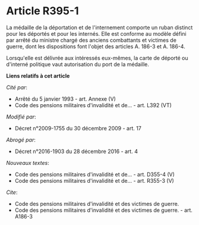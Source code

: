 # Article R395-1

La médaille de la déportation et de l'internement comporte un ruban distinct pour les déportés et pour les internés. Elle est
conforme au modèle défini par arrêté du       ministre chargé des anciens combattants et victimes de guerre, dont les
dispositions font l'objet des articles A. 186-3 et A. 186-4. 

Lorsqu'elle est délivrée aux intéressés eux-mêmes, la carte de déporté ou d'interné politique vaut autorisation du port de la
médaille.

**Liens relatifs à cet article**

_Cité par_:

  - Arrêté du 5 janvier 1993 - art. Annexe (V)
  - Code des pensions militaires d'invalidité et de... - art. L392 (VT)

_Modifié par_:

  - Décret n°2009-1755 du 30 décembre 2009 - art. 17

_Abrogé par_:

  - Décret n°2016-1903 du 28 décembre 2016 - art. 4

_Nouveaux textes_:

  - Code des pensions militaires d'invalidité et de... - art. D355-4 (V)
  - Code des pensions militaires d'invalidité et de... - art. R355-3 (V)

_Cite_:

  - Code des pensions militaires d'invalidité et des victimes de guerre.
  - Code des pensions militaires d'invalidité et des victimes de guerre. - art. A186-3
